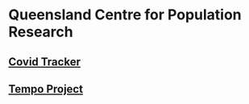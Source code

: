 # Queensland Centre for Population Research

## [Covid Tracker](https://github.com/QCPR/QCPR-COVID-Tracker/index.html)

## [Tempo Project](https://github.com/QCPR/tempo/index.html)

